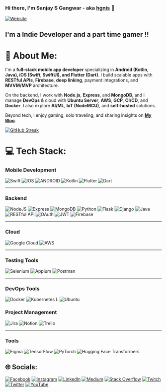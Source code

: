 ### Hi there, I'm Sanjay S Gangwar - aka [hgnis][website] 👋

[![Website](https://img.shields.io/website?label=protfolio&style=for-the-badge&url=https%3A%2F%2Fcommon-apps-c8335.web.app)](https://sanjaysgangwar-2022.web.app)

## I'm a Indie Developer and a part time gamer !!

# 💫 About Me:
I'm a **full-stack mobile app developer** specializing in **Android (Kotlin, Java), iOS (Swift, SwiftUI), and Flutter (Dart)**. I build scalable apps with **RESTful APIs**, **Firebase**, **deep linking**, payment integrations, and **MVVM/MVP** architecture.

On the backend, I work with **Node.js**, **Express**, and **MongoDB**, and I manage **DevOps** & cloud with **Ubuntu Server**, **AWS**, **GCP**, **CI/CD**, and **Docker**. I also explore **AI/ML**, **IoT (NodeMCU)**, and **self-hosted** solutions.

Beyond tech, I enjoy gaming, solo traveling, and sharing insights on [**My Blog**](https://sanjaygangwar.dev/blog.html).


[![GitHub Streak](https://streak-stats.demolab.com/?user=SanjaySinghGangwar)](https://git.io/streak-stats) 


# 💻 Tech Stack:

### Mobile Development

![Swift](https://img.shields.io/badge/swift-F54A2A?style=for-the-badge&logo=swift&logoColor=white) ![IOS](https://img.shields.io/badge/IOS-%2320232a.svg?style=for-the-badge&logo=apple&logoColor=white) ![ANDROID](https://img.shields.io/badge/android-%2320232a.svg?style=for-the-badge&logo=android&logoColor=%a4c639) ![Kotlin](https://img.shields.io/badge/kotlin-%230095D5.svg?style=for-the-badge&logo=kotlin&logoColor=white) ![Flutter](https://img.shields.io/badge/Flutter-%2302569B.svg?style=for-the-badge&logo=Flutter&logoColor=white) ![Dart](https://img.shields.io/badge/dart-%230175C2.svg?style=for-the-badge&logo=dart&logoColor=white)

---

### Backend

![NodeJS](https://img.shields.io/badge/node.js-6DA55F?style=for-the-badge&logo=node.js&logoColor=white) ![Express](https://img.shields.io/badge/express-6DA55F?style=for-the-badge&logo=express&logoColor=white) ![MongoDB](https://img.shields.io/badge/MongoDB-%234ea94b.svg?style=for-the-badge&logo=mongodb&logoColor=white)  ![Python](https://img.shields.io/badge/Python-%2314354C.svg?style=for-the-badge&logo=python&logoColor=white) ![Flask](https://img.shields.io/badge/Flask-%23000.svg?style=for-the-badge&logo=flask&logoColor=white) ![Django](https://img.shields.io/badge/django-%23092E20.svg?style=for-the-badge&logo=django&logoColor=white) ![Java](https://img.shields.io/badge/Java-%23E34A86.svg?style=for-the-badge&logo=java&logoColor=white) ![RESTful API](https://img.shields.io/badge/RESTful_API-%23000.svg?style=for-the-badge&logo=api&logoColor=white) ![OAuth](https://img.shields.io/badge/OAuth-%230D4B90.svg?style=for-the-badge&logo=oauth&logoColor=white) ![JWT](https://img.shields.io/badge/JWT-%23F7B731.svg?style=for-the-badge&logo=jwt&logoColor=white) ![Firebase](https://img.shields.io/badge/firebase-%23039BE5.svg?style=for-the-badge&logo=firebase) 


---

### Cloud
![Google Cloud](https://img.shields.io/badge/Google%20Cloud-%234285F4.svg?style=for-the-badge&logo=google-cloud&logoColor=white) ![AWS](https://img.shields.io/badge/AWS-%23FF9900.svg?style=for-the-badge&logo=amazon-aws&logoColor=white)

---

### Testing Tools  
![Selenium](https://img.shields.io/badge/Selenium-%23E0E0E0.svg?style=for-the-badge&logo=selenium&logoColor=black) ![Appium](https://img.shields.io/badge/Appium-%23E94E77.svg?style=for-the-badge&logo=appium&logoColor=white) ![Postman](https://img.shields.io/badge/Postman-%23FF6C37.svg?style=for-the-badge&logo=postman&logoColor=white)

---

### DevOps Tools  
![Docker](https://img.shields.io/badge/Docker-%232496ED.svg?style=for-the-badge&logo=docker&logoColor=white) ![Kubernetes](https://img.shields.io/badge/Kubernetes-%23326CE5.svg?style=for-the-badge&logo=kubernetes&logoColor=white) L  ![Ubuntu](https://img.shields.io/badge/ubuntu-%23FF9900.svg?style=for-the-badge&logo=ubuntu-aws&logoColor=white)

### Project Management

![Jira](https://img.shields.io/badge/jira-%230A0FFF.svg?style=for-the-badge&logo=jira&logoColor=white) ![Notion](https://img.shields.io/badge/Notion-%23000000.svg?style=for-the-badge&logo=notion&logoColor=white) ![Trello](https://img.shields.io/badge/Trello-%23026AA7.svg?style=for-the-badge&logo=Trello&logoColor=white)

---

### Tools

![Figma](https://img.shields.io/badge/figma-%23F24E1E.svg?style=for-the-badge&logo=figma&logoColor=white) ![TensorFlow](https://img.shields.io/badge/TensorFlow-%23FF6F00.svg?style=for-the-badge&logo=TensorFlow&logoColor=white) ![PyTorch](https://img.shields.io/badge/PyTorch-%23EE4C2C.svg?style=for-the-badge&logo=pytorch&logoColor=white) ![Hugging Face Transformers](https://img.shields.io/badge/Hugging_Face_Transformers-%23FFB6C1.svg?style=for-the-badge&logo=huggingface&logoColor=white)


## 🌐 Socials:

[![Facebook](https://img.shields.io/badge/Facebook-%231877F2.svg?logo=Facebook&logoColor=white)](https://facebook.com/hgnisyajnas) [![Instagram](https://img.shields.io/badge/Instagram-%23E4405F.svg?logo=Instagram&logoColor=white)](https://instagram.com/hgnis_yajnas) [![LinkedIn](https://img.shields.io/badge/LinkedIn-%230077B5.svg?logo=linkedin&logoColor=white)](https://linkedin.com/in/SanjaySinghGangwar) [![Medium](https://img.shields.io/badge/Medium-12100E?logo=medium&logoColor=white)](https://medium.com/@contact.gangwar) [![Stack Overflow](https://img.shields.io/badge/-Stackoverflow-FE7A16?logo=stack-overflow&logoColor=white)](https://stackoverflow.com/users/18792261) [![Twitch](https://img.shields.io/badge/Twitch-%239146FF.svg?logo=Twitch&logoColor=white)](https://twitch.tv/hgnis) [![Twitter](https://img.shields.io/badge/Twitter-%231DA1F2.svg?logo=Twitter&logoColor=white)](https://twitter.com/SanjayS_Gangwar) [![YouTube](https://img.shields.io/badge/YouTube-%23FF0000.svg?logo=YouTube&logoColor=white)](https://www.youtube.com/channel/UCSMItYU2eQdFjYrysjRzm_Q)



[website]: https://sanjaygangwar.dev/
[course]: https://play.google.com/store/apps/developer?id=Trei
[twitter]: https://twitter.com/SanjayS_Gangwar
[instagram]: https://www.instagram.com/hgnis_yajnas/
[linkedin]: https://www.linkedin.com/in/gangwarssanjay/
[socialLink]: https://sanjaygangwar.dev/social.html
